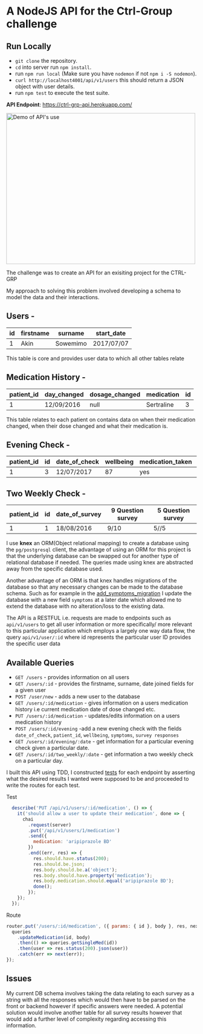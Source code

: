 
A NodeJS API for the Ctrl-Group challenge
===

## Run Locally
* `git clone` the repository.
* `cd` into server run `npm install`.
 * run `npm run local` (Make sure you have `nodemon` if not `npm i -S nodemon`).
 * `curl http://localhost4001/api/v1/users` this should return a JSON object with user details.
 * run `npm test` to execute the test suite.

**API Endpoint**: https://ctrl-grp-api.herokuapp.com/

<img src="./demo.gif" alt="Demo of API's use" width="500px" height="400px"/>

The challenge was to create an API for an exisiting project for the CTRL-GRP

My approach to solving this problem involved developing a schema to model the data and their interactions.

## Users - 
|  id | firstname  |  surname |  start_date |
|---|---|---|---|
| 1  | Akin  |  Sowemimo |  2017/07/07 |

This table is core and provides user data to which all other tables relate

## Medication History -
|  patient_id | day_changed  | dosage_changed  |  medication | id  |
|---|---|---|---|---|
|  1 | 12/09/2016  |  null | Sertraline  |   3|

This table relates to each patient on contains data on when their medication changed, when their dose changed and what their medication is.

## Evening Check -
|  patient_id 	|   id	|   	date_of_check |  wellbeing 	|  medication_taken 	| survey_responses |
|---	          |---	  |---	              |---	        |---	                |---
|   1	          |   3	  |       12/07/2017 	|  87 	      |   yes	              |   Q1: 2, Q2: 3, Q3: 1  |

## Two Weekly Check -
|  patient_id 	|   id	|   	date_of_survey |  9 Question survey 	|  5 Question survey 	|
|---	          |---	  |---	              |---	        |---	                |
|   1	          |   1	  |       18/08/2016 	|  9/10 	      |   5//5           |


I use **knex** an ORM(Object relational mapping) to create a database using the `pg/postgresql` client, the advantage of using an ORM
for this project is that the underlying database can be swapped out for another type of relational database if needed. The queries made using
knex are abstracted away from the specific database used. 

Another advantage of an ORM is that knex handles migrations of the database so that any necessary changes can be made to the database schema. Such as for example in the [add_symptoms_migration](https://github.com/Akin909/ctrl-grp-api/blob/master/server/database_knex/migrations/20170710155524_add_symptoms_to_evening_check.js) I update the database with a new field `symptoms` at a later date which allowed me to extend the database with no alteration/loss to the existing data.

The API is a RESTFUL i.e. requests are made to endpoints such as `api/v1/users` to get all user information or more specifically/
more relevant to this particular application which employs a largely one way data flow, the query `api/v1/user/:id` where id represents
the particular user ID provides the specific user data

## Available Queries
* `GET /users` - provides information on all users
* `GET /users/:id` - provides the firstname, surname, date joined fields for a given user
* `POST /user/new` - adds a new user to the database
* `GET /users/:id/medication` - gives information on a users medication history i.e current medication date of dose changed etc.
* `PUT /users/:id/medication` - updates/edits information on a users medication history
* `POST /users/:id/evening` -add a new evening check with the fields `date_of_check`, `patient_id`,
`wellbeing`, `symptoms`, `survey responses`
* `GET /users/:id/evening/:date` - get information for a particular evening check given a particular date.
* `GET /users/:id/two_weekly/:date` - get information a two weekly check on a particular day.

I built this API using TDD, I constructed [tests](./server/test/routes.spec.js) for each endpoint by asserting what the desired results I wanted were supposed to be and proceeded to write the routes for each test.

Test
```js
  describe('PUT /api/v1/users/:id/medication', () => {
    it('should allow a user to update their medication', done => {
      chai
        .request(server)
        .put('/api/v1/users/1/medication')
        .send({
          medication: 'aripiprazole BD'
        })
        .end((err, res) => {
          res.should.have.status(200);
          res.should.be.json;
          res.body.should.be.a('object');
          res.body.should.have.property('medication');
          res.body.medication.should.equal('aripiprazole BD');
          done();
        });
    });
  });
```
Route
```js
router.put('/users/:id/medication', ({ params: { id }, body }, res, next) => {
  queries
    .updateMedication(id, body)
    .then(() => queries.getSingleMed(id))
    .then(user => res.status(200).json(user))
    .catch(err => next(err));
});
```
## Issues
My current DB schema involves taking the data relating to each survey as a string with all the responses which
would then have to be parsed on the front or backend however if specific answers were needed. A potential solution would involve another table for all survey results however that would add a further level of complexity regarding accessing this information.
